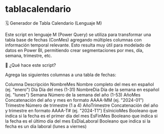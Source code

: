 # tablacalendario
🗓️ Generador de Tabla Calendario (Lenguaje M)

Este script en lenguaje M (Power Query) se utiliza para transformar una tabla base de fechas (ConMes) agregando múltiples columnas con información temporal relevante. Esto resulta muy útil para modelado de datos en Power BI, permitiendo crear segmentaciones por mes, día, semana, trimestre, etc.

🚀 ¿Qué hace este script?

Agrega las siguientes columnas a una tabla de fechas:

Columna	Descripción
NombreMes	Nombre completo del mes en español (ej. "enero")
Día	Día del mes (1-31)
NombreDia	Día de la semana en español (ej. "lunes")
Semana	Número de la semana del año (1-53)
AñoMes	Concatenación del año y mes en formato AAAA-MM (ej. "2024-01")
Trimestre	Número de trimestre (1 a 4)
AñoTrimestre	Concatenación del año y trimestre en formato AAAA-T# (ej. "2024-T1")
EsInicioMes	Booleano que indica si la fecha es el primer día del mes
EsFinMes	Booleano que indica si la fecha es el último día del mes
EsDiaLaboral	Booleano que indica si la fecha es un día laboral (lunes a viernes)

